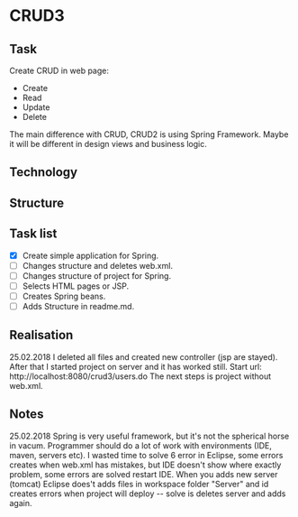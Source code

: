 # CRUD3


## Task

Create CRUD in web page:
- 	Create
- 	Read
- 	Update
- 	Delete

The main difference with CRUD, CRUD2 is using Spring Framework. Maybe it will be different in design views and business logic.



## Technology
 	


## Structure


		
## Task list 

- [x] Create simple application for Spring.
- [ ] Changes structure and deletes web.xml.
- [ ] Changes structure of project for Spring.
- [ ] Selects HTML pages or JSP.
- [ ] Creates Spring beans.
- [ ] Adds Structure in readme.md.

## Realisation

25.02.2018
I deleted all files and created new controller (jsp are stayed). After that I started project on server and it has worked still.
Start url: http://localhost:8080/crud3/users.do
The next steps is project without web.xml.
 
## Notes

25.02.2018
Spring is very useful framework, but it's not the spherical horse in vacum. Programmer should do a lot of work with environments (IDE, maven, servers etc). 
I wasted time to solve 6 error in Eclipse, some errors creates when web.xml has mistakes, but IDE doesn't show where exactly problem, some errors are solved restart IDE. When you adds new server (tomcat) 
Eclipse does't adds files in workspace folder "Server" and id creates errors when project will deploy -- solve is deletes server and adds again.  











